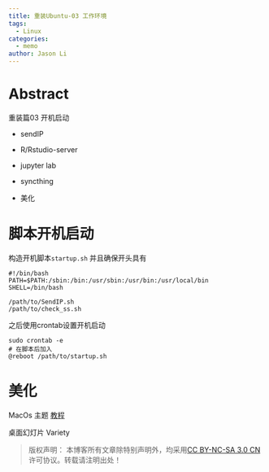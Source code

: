```yaml
---
title: 重装Ubuntu-03 工作环境
tags:
  - Linux
categories:
  - memo
author: Jason Li
---
```

<script type="text/x-mathjax-config">
MathJax.Hub.Config({
  TeX: { equationNumbers: { autoNumber: "AMS" } }
});
</script>

# Abstract
重装篇03 
开机启动
- sendIP
- R/Rstudio-server
- jupyter lab
- syncthing

- 美化

<!--more-->

# 脚本开机启动

构造开机脚本`startup.sh`
并且确保开头具有
```
#!/bin/bash
PATH=$PATH:/sbin:/bin:/usr/sbin:/usr/bin:/usr/local/bin
SHELL=/bin/bash

/path/to/SendIP.sh
/path/to/check_ss.sh
```

之后使用crontab设置开机启动
```
sudo crontab -e
# 在脚本后加入
@reboot /path/to/startup.sh
```



# 美化
MacOs 主题
[教程](https://www.jianshu.com/p/6ef16e3b0a3e)

桌面幻灯片
Variety



>版权声明： 本博客所有文章除特别声明外，均采用[CC BY-NC-SA 3.0 CN](https://creativecommons.org/licenses/by-nc-sa/3.0/cn/deed.zh)许可协议。转载请注明出处！
